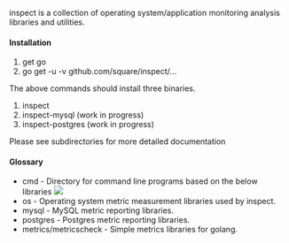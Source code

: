 inspect is a collection of operating system/application monitoring
analysis libraries and utilities. 

#### Installation
  1. get go
  2. go get -u -v github.com/square/inspect/...
  
The above commands should install three binaries.

1. inspect 
2. inspect-mysql (work in progress)
3. inspect-postgres (work in progress)

Please see subdirectories for more detailed documentation

#### Glossary
* cmd - Directory for command line programs based on the below libraries
![](https://raw.githubusercontent.com/square/inspect/master/cmd/inspect/screenshots/summary.png)
* os      - Operating system metric measurement libraries used by inspect.
* mysql   - MySQL metric reporting libraries.
* postgres  - Postgres metric reporting libraries.
* metrics/metricscheck - Simple metrics libraries for golang.

